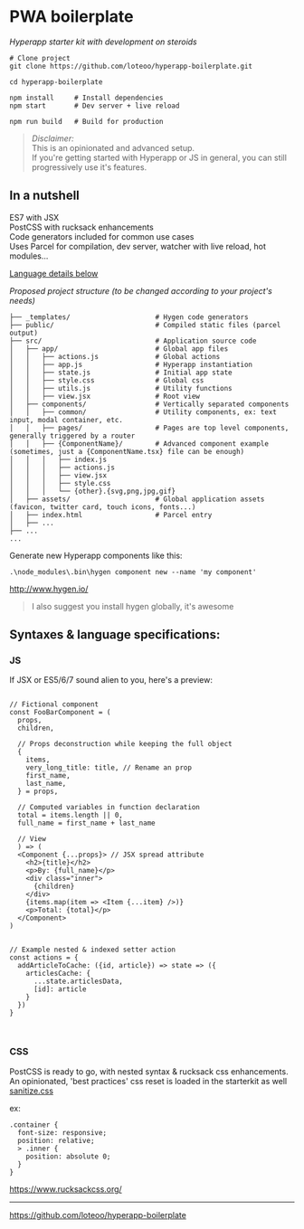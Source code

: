 # PWA boilerplate
*Hyperapp starter kit with development on steroids*

```
# Clone project
git clone https://github.com/loteoo/hyperapp-boilerplate.git

cd hyperapp-boilerplate

npm install     # Install dependencies
npm start       # Dev server + live reload
```

```
npm run build   # Build for production
```


> *Disclaimer:*  
This is an opinionated and advanced setup.  
If you're getting started with Hyperapp or JS in general, 
you can still progressively use it's features.



## In a nutshell

ES7 with JSX  
PostCSS with rucksack enhancements  
Code generators included for common use cases  
Uses Parcel for compilation, dev server, watcher with live reload, hot modules...  

[Language details below](https://github.com/loteoo/hyperapp-boilerplate#syntaxes--language-specifications)



*Proposed project structure (to be changed according to your project's needs)*

```
├── _templates/                     # Hygen code generators
├── public/                         # Compiled static files (parcel output)
├── src/                            # Application source code
│   ├── app/                        # Global app files
│   │   ├── actions.js              # Global actions
│   │   ├── app.js                  # Hyperapp instantiation
│   │   ├── state.js                # Initial app state
│   │   ├── style.css               # Global css
│   │   ├── utils.js                # Utility functions
│   │   ├── view.jsx                # Root view
│   ├── components/                 # Vertically separated components
│   │   ├── common/                 # Utility components, ex: text input, modal container, etc.
│   │   ├── pages/                  # Pages are top level components, generally triggered by a router
│   │   ├── {ComponentName}/        # Advanced component example (sometimes, just a {ComponentName.tsx} file can be enough)
│   │   │   ├── index.js
│   │   │   ├── actions.js
│   │   │   ├── view.jsx
│   │   │   ├── style.css
│   │   │   └── {other}.{svg,png,jpg,gif}
│   ├── assets/                     # Global application assets (favicon, twitter card, touch icons, fonts...)
│   ├── index.html                  # Parcel entry
│   ├── ...
├── ...
...
```





Generate new Hyperapp components like this:
```
.\node_modules\.bin\hygen component new --name 'my component'
```
http://www.hygen.io/

> I also suggest you install hygen globally, it's awesome




## Syntaxes & language specifications:

### JS 
If JSX or ES5/6/7 sound alien to you, here's a preview:  
```

// Fictional component
const FooBarComponent = (
  props,
  children,

  // Props deconstruction while keeping the full object
  {
    items,
    very_long_title: title, // Rename an prop
    first_name,
    last_name,
  } = props,

  // Computed variables in function declaration
  total = items.length || 0,
  full_name = first_name + last_name

  // View
  ) => (
  <Component {...props}> // JSX spread attribute
    <h2>{title}</h2>
    <p>By: {full_name}</p>
    <div class="inner">
      {children}
    </div>
    {items.map(item => <Item {...item} />)}
    <p>Total: {total}</p>
  </Component>
)


// Example nested & indexed setter action
const actions = {
  addArticleToCache: ({id, article}) => state => ({
    articlesCache: {
      ...state.articlesData,
      [id]: article
    }
  })
}



```




### CSS 
PostCSS is ready to go, with nested syntax & rucksack css enhancements.
An opinionated, 'best practices' css reset is loaded in the starterkit as well  
[sanitize.css](https://github.com/csstools/sanitize.css)

ex:
```
.container {
  font-size: responsive;
  position: relative;
  > .inner {
    position: absolute 0;
  }
}
```
https://www.rucksackcss.org/



---


https://github.com/loteoo/hyperapp-boilerplate

